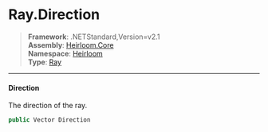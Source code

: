 # Ray.Direction

> **Framework**: .NETStandard,Version=v2.1  
> **Assembly**: [Heirloom.Core][0]  
> **Namespace**: [Heirloom][0]  
> **Type**: [Ray][1]  

--------------------------------------------------------------------------------

#### Direction

The direction of the ray.

```cs
public Vector Direction
```

[0]: ..\Heirloom.Core.md
[1]: Heirloom.Ray.md
